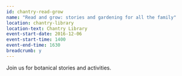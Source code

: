 ```yaml
---
id: chantry-read-grow
name: "Read and grow: stories and gardening for all the family"
location: chantry-library
location-text: Chantry Library
event-start-date: 2016-12-06
event-start-time: 1400
event-end-time: 1630
breadcrumb: y
---
```


Join us for botanical stories and activities.
